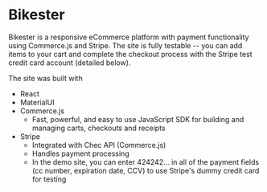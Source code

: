 # Bikester
Bikester is a responsive eCommerce platform with payment functionality using Commerce.js and Stripe. The site is fully testable -- you can add items to your cart and complete the checkout process with the Stripe test credit card account (detailed below). 

The site was built with
- React 
- MaterialUI
- Commerce.js
	- Fast, powerful, and easy to use JavaScript SDK for building and managing carts, checkouts and receipts
- Stripe
	- Integrated with Chec API (Commerce.js)
	- Handles payment processing
	- In the demo site, you can enter 424242... in all of the payment fields (cc number, expiration date, CCV) to use Stripe's dummy credit card for testing
